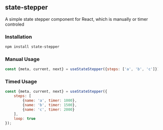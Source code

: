 ## state-stepper

A simple state stepper component for React, which is manually or timer controled

### Installation

```bash
npm install state-stepper
```

### Manual Usage

```jsx
const {meta, current, next} = useStateStepper({steps: ['a', 'b', 'c']});
```

### Timed Usage

```jsx
const {meta, current, next} = useStateStepper({
    steps: [
        {name: 'a', timer: 1000},
        {name: 'b', timer: 1500}, 
        {name: 'c', timer: 2000}
    ],
    loop: true
});
```